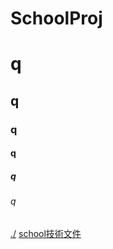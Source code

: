 # SchoolProj

# q
## q
### q
#### q
##### q
###### q
[./](https://github.com/arkin0206/SchoolProj)
[school技術文件](/doc/index.html)
